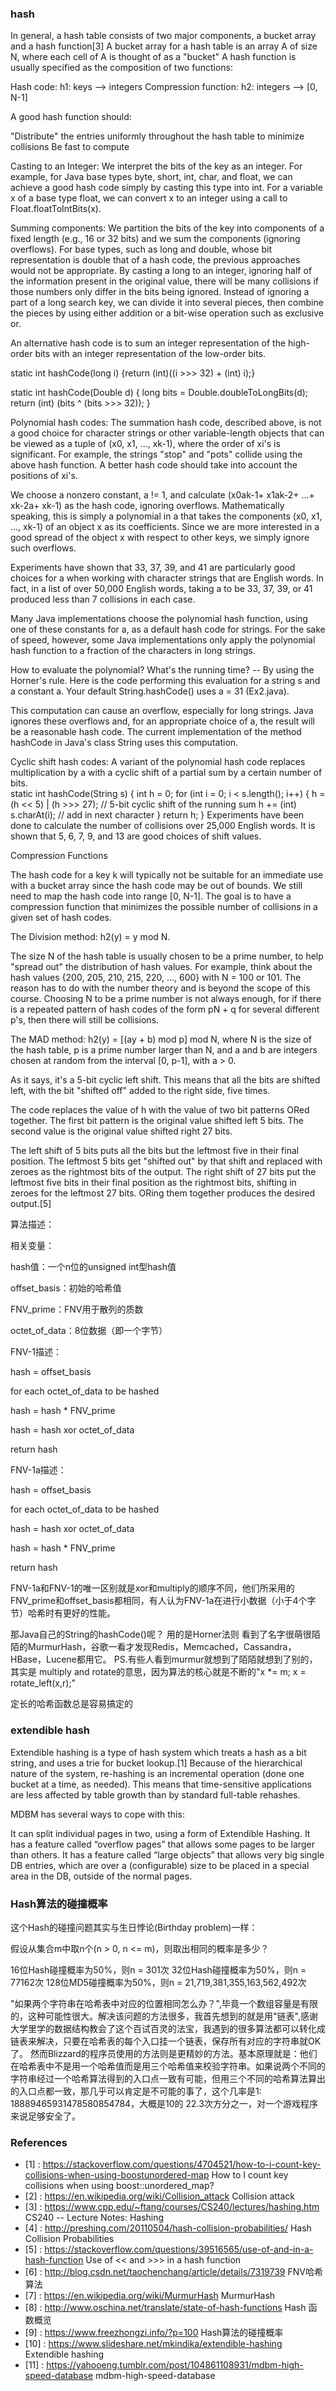 ### hash
In general, a hash table consists of two major components, a bucket array and a hash function[3]
A bucket array for a hash table is an array A of size N, where each cell of A is thought of as a "bucket"
A hash function is usually specified as the composition of two functions:

Hash code: h1: keys --> integers
Compression function: h2: integers --> [0, N-1]

A good hash function should:

"Distribute" the entries uniformly throughout the hash table to minimize collisions
Be fast to compute

Casting to an Integer: We interpret the bits of the key as an integer. For example, for Java base types byte, short, int, char, and float, we can achieve a good hash code simply by casting this type into int. For a variable x of a base type float, we can convert x to an integer using a call to Float.floatToIntBits(x). 

Summing components: We partition the bits of the key into components of a fixed length (e.g., 16 or 32 bits) and we sum the components (ignoring overflows). For base types, such as long and double, whose bit representation is double that of a hash code, the previous approaches would not be appropriate. By casting a long to an integer, ignoring half of the information present in the original value, there will be many collisions if those numbers only differ in the bits being ignored. Instead of ignoring a part of a long search key, we can divide it into several pieces, then combine the pieces by using either addition or a bit-wise operation such as exclusive or.

An alternative hash code is to sum an integer representation of the high-order bits with an integer representation of the low-order bits.

static int hashCode(long i) {return (int)((i >>> 32) + (int) i);}

static int hashCode(Double d) {
  long bits = Double.doubleToLongBits(d);
  return (int) (bits ^ (bits >>> 32));
}

Polynomial hash codes: The summation hash code, described above, is not a good choice for character strings or other variable-length objects that can be viewed as a tuple of (x0, x1, ..., xk-1), where the order of xi's is significant. For example, the strings "stop" and "pots" collide using the above hash function. A better hash code should take into account the positions of xi's.

We choose a nonzero constant, a != 1, and calculate (x0ak-1+ x1ak-2+ ...+ xk-2a+ xk-1) as the hash code, ignoring overflows. Mathematically speaking, this is simply a polynomial in a that takes the components (x0, x1, ..., xk-1) of an object x as its coefficients. Since we are more interested in a good spread of the object x with respect to other keys, we simply ignore such overflows.

Experiments have shown that 33, 37, 39, and 41 are particularly good choices for a when working with character strings that are English words. In fact, in a list of over 50,000 English words, taking a to be 33, 37, 39, or 41 produced less than 7 collisions in each case.

Many Java implementations choose the polynomial hash function, using one of these constants for a, as a default hash code for strings. For the sake of speed, however, some Java implementations only apply the polynomial hash function to a fraction of the characters in long strings.

How to evaluate the polynomial? What's the running time? -- By using the Horner's rule. Here is the code performing this evaluation for a string s and a constant a. Your default String.hashCode() uses a = 31 (Ex2.java).

This computation can cause an overflow, especially for long strings. Java ignores these overflows and, for an appropriate choice of a, the result will be a reasonable hash code. The current implementation of the method hashCode in Java's class String uses this computation.

Cyclic shift hash codes: A variant of the polynomial hash code replaces multiplication by a with a cyclic shift of a partial sum by a certain number of bits.  
static int hashCode(String s) {
  int h = 0;
  for (int i = 0; i < s.length(); i++) {
    h = (h << 5) | (h >>> 27); // 5-bit cyclic shift of the running sum
    h += (int) s.charAt(i); // add in next character
  }
  return h;
}
Experiments have been done to calculate the number of collisions over 25,000 English words. It is shown that 5, 6, 7, 9, and 13 are good choices of shift values.

Compression Functions

The hash code for a key k will typically not be suitable for an immediate use with a bucket array since the hash code may be out of bounds. We still need to map the hash code into range [0, N-1]. The goal is to have a compression function that minimizes the possible number of collisions in a given set of hash codes.

The Division method: h2(y) = y mod N.

The size N of the hash table is usually chosen to be a prime number, to help "spread out" the distribution of hash values. For example, think about the hash values {200, 205, 210, 215, 220, ..., 600} with N = 100 or 101. The reason has to do with the number theory and is beyond the scope of this course. Choosing N to be a prime number is not always enough, for if there is a repeated pattern of hash codes of the form pN + q for several different p's, then there will still be collisions.

The MAD method: h2(y) = [(ay + b) mod p] mod N, where N is the size of the hash table, p is a prime number larger than N, and a and b are integers chosen at random from the interval [0, p-1], with a > 0.


As it says, it's a 5-bit cyclic left shift. This means that all the bits are shifted left, with the bit "shifted off" added to the right side, five times.

The code replaces the value of h with the value of two bit patterns ORed together. The first bit pattern is the original value shifted left 5 bits. The second value is the original value shifted right 27 bits.

The left shift of 5 bits puts all the bits but the leftmost five in their final position. The leftmost 5 bits get "shifted out" by that shift and replaced with zeroes as the rightmost bits of the output. The right shift of 27 bits put the leftmost five bits in their final position as the rightmost bits, shifting in zeroes for the leftmost 27 bits. ORing them together produces the desired output.[5]


算法描述：

相关变量：

hash值：一个n位的unsigned int型hash值

offset_basis：初始的哈希值

FNV_prime：FNV用于散列的质数

octet_of_data：8位数据（即一个字节）

FNV-1描述：

hash = offset_basis

for each octet_of_data to be hashed

hash = hash * FNV_prime

hash = hash xor octet_of_data

return hash

FNV-1a描述：

hash = offset_basis 

for each octet_of_data to be hashed

 hash = hash xor octet_of_data

hash = hash * FNV_prime

return hash

FNV-1a和FNV-1的唯一区别就是xor和multiply的顺序不同，他们所采用的FNV_prime和offset_basis都相同，有人认为FNV-1a在进行小数据（小于4个字节）哈希时有更好的性能。


那Java自己的String的hashCode()呢？ 用的是Horner法则
看到了名字很萌很陌陌的MurmurHash，谷歌一看才发现Redis，Memcached，Cassandra，HBase，Lucene都用它。
PS.有些人看到murmur就想到了陌陌就想到了别的，其实是 multiply and rotate的意思，因为算法的核心就是不断的"x *= m; x = rotate_left(x,r);"

定长的哈希函数总是容易搞定的
### extendible hash
Extendible hashing is a type of hash system which treats a hash as a bit string, and uses a trie for bucket lookup.[1] Because of the hierarchical nature of the system, re-hashing is an incremental operation (done one bucket at a time, as needed). This means that time-sensitive applications are less affected by table growth than by standard full-table rehashes.


MDBM has several ways to cope with this:

It can split individual pages in two, using a form of Extendible Hashing.
It has a feature called “overflow pages” that allows some pages to be larger than others.
It has a feature called “large objects” that allows very big single DB entries, which are over a (configurable) size to be placed in a special area in the DB, outside of the normal pages.



### Hash算法的碰撞概率
这个Hash的碰撞问题其实与生日悖论(Birthday problem)一样：

假设从集合m中取n个(n > 0, n <= m)，则取出相同的概率是多少？

16位Hash碰撞概率为50%，则n = 301次
32位Hash碰撞概率为50%，则n = 77162次
128位MD5碰撞概率为50%，则n = 21,719,381,355,163,562,492次

"如果两个字符串在哈希表中对应的位置相同怎么办？",毕竟一个数组容量是有限的，这种可能性很大。解决该问题的方法很多，我首先想到的就是用"链表",感谢大学里学的数据结构教会了这个百试百灵的法宝，我遇到的很多算法都可以转化成链表来解决，只要在哈希表的每个入口挂一个链表，保存所有对应的字符串就OK了。
然而Blizzard的程序员使用的方法则是更精妙的方法。基本原理就是：他们在哈希表中不是用一个哈希值而是用三个哈希值来校验字符串。如果说两个不同的字符串经过一个哈希算法得到的入口点一致有可能，但用三个不同的哈希算法算出的入口点都一致，那几乎可以肯定是不可能的事了，这个几率是1: 18889465931478580854784，大概是10的 22.3次方分之一，对一个游戏程序来说足够安全了。




### References
* [1] : https://stackoverflow.com/questions/4704521/how-to-i-count-key-collisions-when-using-boostunordered-map How to I count key collisions when using boost::unordered_map?
* [2] : https://en.wikipedia.org/wiki/Collision_attack Collision attack
* [3] : https://www.cpp.edu/~ftang/courses/CS240/lectures/hashing.htm CS240 -- Lecture Notes: Hashing
* [4] : http://preshing.com/20110504/hash-collision-probabilities/ Hash Collision Probabilities
* [5] : https://stackoverflow.com/questions/39516565/use-of-and-in-a-hash-function Use of << and >>> in a hash function
* [6] : http://blog.csdn.net/taochenchang/article/details/7319739 FNV哈希算法
* [7] : https://en.wikipedia.org/wiki/MurmurHash MurmurHash
* [8] : http://www.oschina.net/translate/state-of-hash-functions Hash 函数概览 
* [9] : https://www.freezhongzi.info/?p=100 Hash算法的碰撞概率
* [10] : https://www.slideshare.net/mkindika/extendible-hashing Extendible hashing
* [11] : https://yahooeng.tumblr.com/post/104861108931/mdbm-high-speed-database mdbm-high-speed-database
